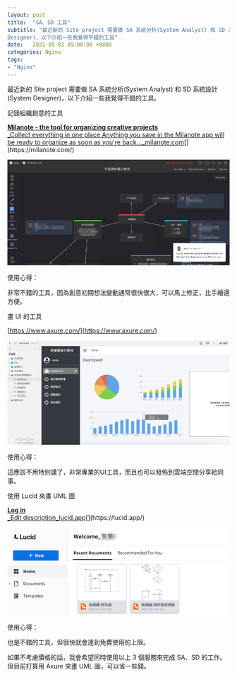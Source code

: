 ```yaml
---
layout: post
title:  "SA、SD 工具"
subtitle: "最近新的 Site project 需要做 SA 系統分析(System Analyst) 和 SD 系統設計(System
Designer)，以下介紹一些我覺得不錯的工具"
date:   2021-05-03 09:00:00 +0800
categories: Nginx
tags:
- "Nginx"
---
```


最近新的 Site project 需要做 SA 系統分析(System Analyst) 和 SD 系統設計(System Designer)，以下介紹一些我覺得不錯的工具。

記錄組織創意的工具

[**Milanote - the tool for organizing creative projects**  
_Collect everything in one place Anything you save in the Milanote app will be ready to organize as soon as you're back…_milanote.com](https://milanote.com/ "https://milanote.com/")[](https://milanote.com/)

![](/images/medium/1__vlUC9qbK7v4__gsJBFe__BkQ.png)

使用心得：

非常不錯的工具，因為創意初期想法變動通常很快很大，可以馬上修正，比手繪還方便。

畫 UI 的工具

[https://www.axure.com/](https://www.axure.com/)

![](/images/medium/1__P__oZeyGrj515HpxJQt4LoA.png)

使用心得：

這應該不用特別講了，非常專業的UI工具，而且也可以發佈到雲端空間分享給同事。

使用 Lucid 來畫 UML 圖

[**Log in**  
_Edit description_lucid.app](https://lucid.app/ "https://lucid.app/")[](https://lucid.app/)

![](/images/medium/1__8Gt0xFdwEUXbLmdBrucsgg.png)

使用心得：

也是不錯的工具，但很快就會達到免費使用的上限。

如果不考慮價格的話，我會希望同時使用以上 3 個服務來完成 SA、SD 的工作。但目前打算用 Axure 來畫 UML 圖，可以省一些錢。

